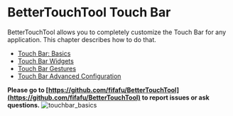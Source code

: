 # BetterTouchTool Touch Bar 
BetterTouchTool allows you to completely customize the Touch Bar for any application. This chapter describes how to do that.
* [Touch Bar: Basics](touch_bar_basics.md)
* [Touch Bar Widgets](touch_bar_widgets.md)
* [Touch Bar Gestures](touchbar_gestures.md)
* [Touch Bar Advanced Configuration](touch_bar_advanced.md)

**Please go to [https://github.com/fifafu/BetterTouchTool](https://github.com/fifafu/BetterTouchTool) to report issues or ask questions.**
![touchbar_basics](media/tb2.png)
